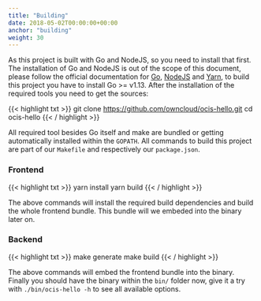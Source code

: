 ```yaml
---
title: "Building"
date: 2018-05-02T00:00:00+00:00
anchor: "building"
weight: 30
---
```


As this project is built with Go and NodeJS, so you need to install that first. The installation of Go and NodeJS is out of the scope of this document, please follow the official documentation for [Go](https://golang.org/doc/install), [NodeJS](https://nodejs.org/en/download/package-manager/) and [Yarn](https://yarnpkg.com/lang/en/docs/install/), to build this project you have to install Go >= v1.13. After the installation of the required tools you need to get the sources:

{{< highlight txt >}}
git clone https://github.com/owncloud/ocis-hello.git
cd ocis-hello
{{< / highlight >}}

All required tool besides Go itself and make are bundled or getting automatically installed within the `GOPATH`. All commands to build this project are part of our `Makefile` and respectively our `package.json`.

### Frontend

{{< highlight txt >}}
yarn install
yarn build
{{< / highlight >}}

The above commands will install the required build dependencies and build the whole frontend bundle. This bundle will we embeded into the binary later on.

### Backend

{{< highlight txt >}}
make generate
make build
{{< / highlight >}}

The above commands will embed the frontend bundle into the binary. Finally you should have the binary within the `bin/` folder now, give it a try with `./bin/ocis-hello -h` to see all available options.
